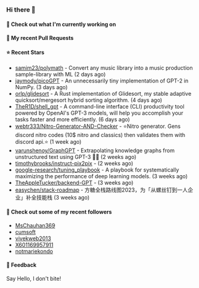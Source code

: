 ### Hi there 👋

#### 👷 Check out what I'm currently working on

#### 🔨 My recent Pull Requests


#### ⭐ Recent Stars

- [samim23/polymath](https://github.com/samim23/polymath) - Convert any music library into a music production sample-library with ML (2 days ago)
- [jaymody/picoGPT](https://github.com/jaymody/picoGPT) - An unnecessarily tiny implementation of GPT-2 in NumPy. (3 days ago)
- [orlp/glidesort](https://github.com/orlp/glidesort) - A Rust implementation of Glidesort, my stable adaptive quicksort/mergesort hybrid sorting algorithm.  (4 days ago)
- [TheR1D/shell_gpt](https://github.com/TheR1D/shell_gpt) - A command-line interface (CLI) productivity tool powered by OpenAI&#39;s GPT-3 models, will help you accomplish your tasks faster and more efficiently. (6 days ago)
- [webtr333/Nitro-Generator-AND-Checker](https://github.com/webtr333/Nitro-Generator-AND-Checker) - ⭐Nitro generator. Gens discord nitro codes (10$ nitro and classics) then validates them with discord api.⭐ (1 week ago)
- [varunshenoy/GraphGPT](https://github.com/varunshenoy/GraphGPT) - Extrapolating knowledge graphs from unstructured text using GPT-3 🕵️‍♂️ (2 weeks ago)
- [timothybrooks/instruct-pix2pix](https://github.com/timothybrooks/instruct-pix2pix) -  (2 weeks ago)
- [google-research/tuning_playbook](https://github.com/google-research/tuning_playbook) - A playbook for systematically maximizing the performance of deep learning models. (3 weeks ago)
- [TheAppleTucker/backend-GPT](https://github.com/TheAppleTucker/backend-GPT) -  (3 weeks ago)
- [easychen/stack-roadmap](https://github.com/easychen/stack-roadmap) - 方糖全栈路线图2023，为「从螺丝钉到一人企业」补全技能栈 (3 weeks ago)

#### 👯 Check out some of my recent followers

- [MsChauhan369](https://github.com/MsChauhan369)
- [cumsoft](https://github.com/cumsoft)
- [vivekweb2013](https://github.com/vivekweb2013)
- [X601169957911](https://github.com/X601169957911)
- [notmariekondo](https://github.com/notmariekondo)

#### 💬 Feedback

Say Hello, I don't bite!
